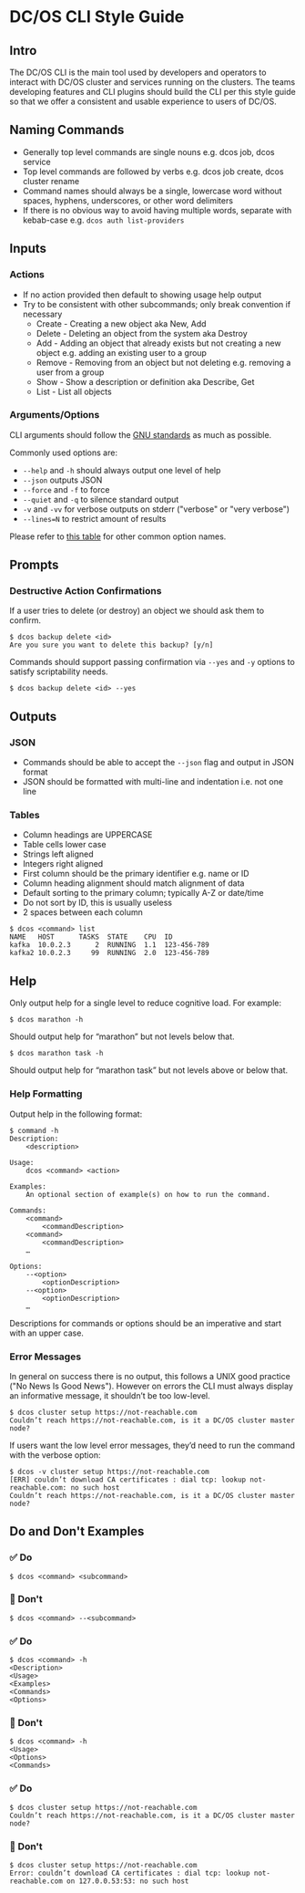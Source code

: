 # DC/OS CLI Style Guide

## Intro

The DC/OS CLI is the main tool used by developers and operators to interact with DC/OS cluster and services running on the clusters. The teams developing features and CLI plugins should build the CLI per this style guide so that we offer a consistent and usable experience to users of DC/OS.

## Naming Commands

* Generally top level commands are single nouns e.g. dcos job, dcos service
* Top level commands are followed by verbs e.g. dcos job create, dcos cluster rename
* Command names should always be a single, lowercase word without spaces, hyphens, underscores, or other word delimiters
* If there is no obvious way to avoid having multiple words, separate with kebab-case e.g. `dcos auth list-providers`

## Inputs

### Actions

* If no action provided then default to showing usage help output
* Try to be consistent with other subcommands; only break convention if necessary
  * Create - Creating a new object aka New, Add
  * Delete - Deleting an object from the system aka Destroy
  * Add - Adding an object that already exists but not creating a new object e.g. adding an existing user to a group
  * Remove - Removing from an object but not deleting e.g. removing a user from a group
  * Show - Show a description or definition aka Describe, Get
  * List - List all objects

### Arguments/Options

CLI arguments should follow the [GNU standards][1] as much as possible.

Commonly used options are:

* `--help` and `-h` should always output one level of help
* `--json` outputs JSON
* `--force` and `-f` to force
* `--quiet` and `-q` to silence standard output
* `-v` and `-vv` for verbose outputs on stderr ("verbose" or "very verbose")
* `--lines=N` to restrict amount of results

Please refer to [this table][2] for other common option names.

## Prompts

### Destructive Action Confirmations

If a user tries to delete (or destroy) an object we should ask them to confirm.

```
$ dcos backup delete <id>
Are you sure you want to delete this backup? [y/n]
```

Commands should support passing confirmation via `--yes` and `-y` options to satisfy scriptability needs.

```
$ dcos backup delete <id> --yes
```

## Outputs

### JSON

* Commands should be able to accept the `--json` flag and output in JSON format
* JSON should be formatted with multi-line and indentation i.e. not one line

### Tables

* Column headings are UPPERCASE
* Table cells lower case
* Strings left aligned
* Integers right aligned
* First column should be the primary identifier e.g. name or ID
* Column heading alignment should match alignment of data
* Default sorting to the primary column; typically A-Z or date/time
* Do not sort by ID, this is usually useless
* 2 spaces between each column

```
$ dcos <command> list
NAME   HOST      TASKS  STATE    CPU  ID
kafka  10.0.2.3      2	RUNNING  1.1  123-456-789
kafka2 10.0.2.3     99	RUNNING  2.0  123-456-789
```

## Help

Only output help for a single level to reduce cognitive load. For example:

```
$ dcos marathon -h
```

Should output help for “marathon” but not levels below that.

```
$ dcos marathon task -h
```

Should output help for “marathon task” but not levels above or below that.

### Help Formatting

Output help in the following format:

```
$ command -h
Description:
    <description>

Usage:
    dcos <command> <action>

Examples:
    An optional section of example(s) on how to run the command.

Commands:
    <command>
        <commandDescription>
    <command>
        <commandDescription>
    …

Options:
    --<option>
        <optionDescription>
    --<option>
        <optionDescription>
    …
```

Descriptions for commands or options should be an imperative and start with an upper case.

### Error Messages

In general on success there is no output, this follows a UNIX good practice ("No News Is Good News").
However on errors the CLI must always display an informative message, it shouldn’t be too low-level.

```
$ dcos cluster setup https://not-reachable.com
Couldn’t reach https://not-reachable.com, is it a DC/OS cluster master node?
```

If users want the low level error messages, they’d need to run the command with the verbose option:

```
$ dcos -v cluster setup https://not-reachable.com
[ERR] couldn’t download CA certificates : dial tcp: lookup not-reachable.com: no such host
Couldn’t reach https://not-reachable.com, is it a DC/OS cluster master node?
```

## Do and Don't Examples

### ✅ Do

```
$ dcos <command> <subcommand>
```

### 🚫 Don't

```
$ dcos <command> --<subcommand>
```

### ✅ Do

```
$ dcos <command> -h
<Description>
<Usage>
<Examples>
<Commands>
<Options>
```

### 🚫 Don't

```
$ dcos <command> -h
<Usage>
<Options>
<Commands>
```

### ✅ Do

```
$ dcos cluster setup https://not-reachable.com
Couldn’t reach https://not-reachable.com, is it a DC/OS cluster master node?
```

### 🚫 Don't

```
$ dcos cluster setup https://not-reachable.com
Error: couldn’t download CA certificates : dial tcp: lookup not-reachable.com on 127.0.0.53:53: no such host
```

[1]: https://www.gnu.org/software/libc/manual/html_node/Argument-Syntax.html
[2]: https://www.gnu.org/prep/standards/html_node/Option-Table.html#Option-Table
